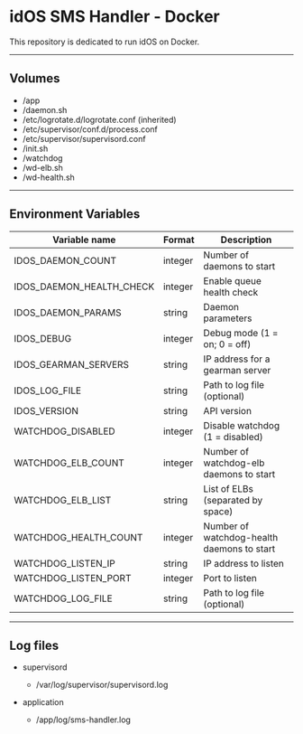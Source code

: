 # idOS SMS Handler - Docker

This repository is dedicated to run idOS on Docker.

***

## Volumes

* /app
* /daemon.sh
* /etc/logrotate.d/logrotate.conf (inherited)
* /etc/supervisor/conf.d/process.conf
* /etc/supervisor/supervisord.conf
* /init.sh
* /watchdog
* /wd-elb.sh
* /wd-health.sh

***

## Environment Variables

Variable name            | Format  | Description
-------------------------|---------|------------
IDOS_DAEMON_COUNT        | integer | Number of daemons to start
IDOS_DAEMON_HEALTH_CHECK | integer | Enable queue health check
IDOS_DAEMON_PARAMS       | string  | Daemon parameters
IDOS_DEBUG               | integer | Debug mode (1 = on; 0 = off)
IDOS_GEARMAN_SERVERS     | string  | IP address for a gearman server
IDOS_LOG_FILE            | string  | Path to log file (optional)
IDOS_VERSION             | string  | API version
WATCHDOG_DISABLED        | integer | Disable watchdog (1 = disabled)
WATCHDOG_ELB_COUNT       | integer | Number of watchdog-elb daemons to start
WATCHDOG_ELB_LIST        | string  | List of ELBs (separated by space)
WATCHDOG_HEALTH_COUNT    | integer | Number of watchdog-health daemons to start
WATCHDOG_LISTEN_IP       | string  | IP address to listen
WATCHDOG_LISTEN_PORT     | integer | Port to listen
WATCHDOG_LOG_FILE        | string  | Path to log file (optional)

***

## Log files

+ supervisord
    * /var/log/supervisor/supervisord.log

+ application
    * /app/log/sms-handler.log
